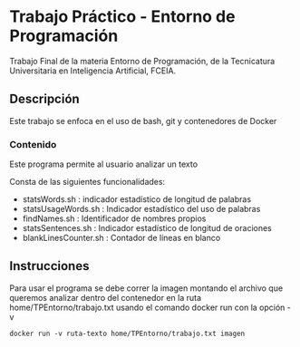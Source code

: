 # Trabajo Práctico - Entorno de Programación
Trabajo Final de la materia Entorno de Programación, de la Tecnicatura Universitaria en Inteligencia Artificial, FCEIA.

## Descripción
Este trabajo se enfoca en el uso de bash, git y contenedores de Docker

### Contenido
Este programa permite al usuario analizar un texto

Consta de las siguientes funcionalidades:
- statsWords.sh : indicador estadístico de longitud de palabras
- statsUsageWords.sh : Indicador estadístico del uso de palabras
- findNames.sh : Identificador de nombres propios
- statsSentences.sh : Indicador estadístico de longitud de oraciones
- blankLinesCounter.sh : Contador de líneas en blanco

## Instrucciones
Para usar el programa se debe correr la imagen montando el archivo que queremos analizar dentro del contenedor en la ruta 
home/TPEntorno/trabajo.txt
usando el comando docker run con la opción -v

```
docker run -v ruta-texto home/TPEntorno/trabajo.txt imagen
```
